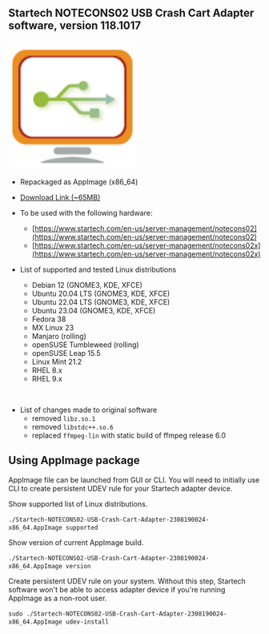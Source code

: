## Startech NOTECONS02 USB Crash Cart Adapter software, version 118.1017

![startech256.png](misc/startech256.png)
* Repackaged as AppImage (x86_64)
* [Download Link (~65MB)](https://github.com/gwojcieszczuk/StartechNotecons02/raw/main/releases/Startech-NOTECONS02-USB-Crash-Cart-Adapter-2308190024-x86_64.AppImage)
* To be used with the following hardware:
   * [https://www.startech.com/en-us/server-management/notecons02](https://www.startech.com/en-us/server-management/notecons02)
   * [https://www.startech.com/en-us/server-management/notecons02x](https://www.startech.com/en-us/server-management/notecons02x)
* List of supported and tested Linux distributions


  - Debian 12 (GNOME3, KDE, XFCE)
  - Ubuntu 20.04 LTS (GNOME3, KDE, XFCE)
  - Ubuntu 22.04 LTS (GNOME3, KDE, XFCE)
  - Ubuntu 23.04 (GNOME3, KDE, XFCE)
  - Fedora 38
  - MX Linux 23
  - Manjaro (rolling)
  - openSUSE Tumbleweed (rolling)
  - openSUSE Leap 15.5
  - Linux Mint 21.2
  - RHEL 8.x
  - RHEL 9.x

<br>

* List of changes made to original software
  * removed `libz.so.1`
  * removed `libstdc++.so.6`
  * replaced `ffmpeg-lin` with static build of ffmpeg release 6.0

## Using AppImage package

AppImage file can be launched from GUI or CLI. You will need to initially use CLI to create persistent UDEV rule for your Startech adapter device.

Show supported list of Linux distributions.

```console
./Startech-NOTECONS02-USB-Crash-Cart-Adapter-2308190024-x86_64.AppImage supported
```

Show version of current AppImage build.

```console
./Startech-NOTECONS02-USB-Crash-Cart-Adapter-2308190024-x86_64.AppImage version
```

Create persistent UDEV rule on your system. Without this step, Startech software won't be able to access adapter device if you're running AppImage as a non-root user.

```console
sudo ./Startech-NOTECONS02-USB-Crash-Cart-Adapter-2308190024-x86_64.AppImage udev-install
```
